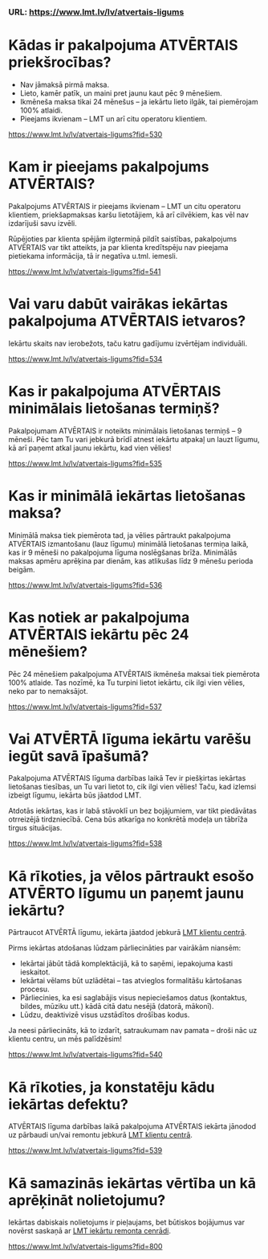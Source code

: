 ### URL: https://www.lmt.lv/lv/atvertais-ligums


# Kādas ir pakalpojuma ATVĒRTAIS priekšrocības?

 - Nav jāmaksā pirmā maksa.
 - Lieto, kamēr patīk, un maini pret jaunu kaut pēc 9 mēnešiem.
 - Ikmēneša maksa tikai 24 mēnešus – ja iekārtu lieto ilgāk, tai piemērojam 100% atlaidi.  
 - Pieejams ikvienam – LMT un arī citu operatoru klientiem.


https://www.lmt.lv/lv/atvertais-ligums?fid=530
  
  
# Kam ir pieejams pakalpojums ATVĒRTAIS?

Pakalpojums ATVĒRTAIS ir pieejams ikvienam – LMT un citu operatoru klientiem, priekšapmaksas karšu lietotājiem, kā arī cilvēkiem, kas vēl nav izdarījuši savu izvēli.

Rūpējoties par klienta spējām ilgtermiņā pildīt saistības, pakalpojums ATVĒRTAIS var tikt atteikts, ja par klienta kredītspēju nav pieejama pietiekama informācija, tā ir negatīva u.tml. iemesli.


https://www.lmt.lv/lv/atvertais-ligums?fid=541
  
  
# Vai varu dabūt vairākas iekārtas pakalpojuma ATVĒRTAIS ietvaros?

Iekārtu skaits nav ierobežots, taču katru gadījumu izvērtējam individuāli.


https://www.lmt.lv/lv/atvertais-ligums?fid=534
  
  
# Kas ir pakalpojuma ATVĒRTAIS minimālais lietošanas termiņš?

Pakalpojumam ATVĒRTAIS ir noteikts minimālais lietošanas termiņš – 9 mēneši. Pēc tam Tu vari jebkurā brīdī atnest iekārtu atpakaļ un lauzt līgumu, kā arī paņemt atkal jaunu iekārtu, kad vien vēlies!


https://www.lmt.lv/lv/atvertais-ligums?fid=535
  
  
# Kas ir minimālā iekārtas lietošanas maksa?

Minimālā maksa tiek piemērota tad, ja vēlies pārtraukt pakalpojuma ATVĒRTAIS izmantošanu (lauz līgumu) minimālā lietošanas termiņa laikā, kas ir 9 mēneši no pakalpojuma līguma noslēgšanas brīža.
Minimālās maksas apmēru aprēķina par dienām, kas atlikušas līdz 9 mēnešu perioda beigām.


https://www.lmt.lv/lv/atvertais-ligums?fid=536
  
  
# Kas notiek ar pakalpojuma ATVĒRTAIS iekārtu pēc 24 mēnešiem?

Pēc 24 mēnešiem pakalpojuma ATVĒRTAIS ikmēneša maksai tiek piemērota 100% atlaide. Tas nozīmē, ka Tu turpini lietot iekārtu, cik ilgi vien vēlies, neko par to nemaksājot.


https://www.lmt.lv/lv/atvertais-ligums?fid=537
  
  
# Vai ATVĒRTĀ līguma iekārtu varēšu iegūt savā īpašumā?

Pakalpojuma ATVĒRTAIS līguma darbības laikā Tev ir piešķirtas iekārtas lietošanas tiesības, un Tu vari lietot to, cik ilgi vien vēlies! Taču, kad izlemsi izbeigt līgumu, iekārta būs jāatdod LMT.

Atdotās iekārtas, kas ir labā stāvoklī un bez bojājumiem, var tikt piedāvātas otrreizējā tirdzniecībā. Cena būs atkarīga no konkrētā modeļa un tābrīža tirgus situācijas.


https://www.lmt.lv/lv/atvertais-ligums?fid=538
  
  
# Kā rīkoties, ja vēlos pārtraukt esošo ATVĒRTO līgumu un paņemt jaunu iekārtu?

Pārtraucot ATVĒRTĀ līgumu, iekārta jāatdod jebkurā [LMT klientu centrā](https://www.lmt.lv/lv/lmt-klientu-centri-un-veikali).

Pirms iekārtas atdošanas lūdzam pārliecināties par vairākām niansēm:
 - Iekārtai jābūt tādā komplektācijā, kā to saņēmi, iepakojuma kasti ieskaitot.
 - Iekārtai vēlams būt uzlādētai – tas atvieglos formalitāšu kārtošanas procesu.
 - Pārliecinies, ka esi saglabājis visus nepieciešamos datus (kontaktus, bildes, mūziku utt.) kādā citā datu nesējā (datorā, mākonī). 
 - Lūdzu, deaktivizē visus uzstādītos drošības kodus.
 
Ja neesi pārliecināts, kā to izdarīt, satraukumam nav pamata – droši nāc uz klientu centru, un mēs palīdzēsim!


https://www.lmt.lv/lv/atvertais-ligums?fid=540
  
  
# Kā rīkoties, ja konstatēju kādu iekārtas defektu?

ATVĒRTAIS līguma darbības laikā pakalpojuma ATVĒRTAIS iekārta jānodod uz pārbaudi un/vai remontu jebkurā [LMT klientu centrā](https://www.lmt.lv/lv/lmt-klientu-centri-un-veikali).


https://www.lmt.lv/lv/atvertais-ligums?fid=539
  
  
# Kā samazinās iekārtas vērtība un kā aprēķināt nolietojumu?

Iekārtas dabiskais nolietojums ir pieļaujams, bet būtiskos bojājumus var novērst saskaņā ar [LMT iekārtu remonta cenrādi](http://lmt.mstatic.lv/lmt/files/atvertais_cenradis_lv_2021-04.pdf).


https://www.lmt.lv/lv/atvertais-ligums?fid=800
  
  
